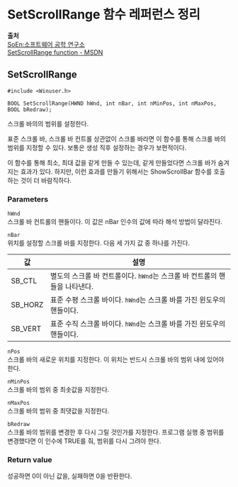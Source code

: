 # SetScrollRange 함수 레퍼런스 정리
  
**출처**  
<a href = "http://www.soen.kr/" target = "_blank">SoEn:소프트웨어 공학 연구소</a>  
<a href = "https://docs.microsoft.com/en-us/windows/win32/api/winuser/nf-winuser-setscrollrange" target = "_blank">SetScrollRange function - MSDN</a>  
  
## SetScrollRange
  
    #include <Winuser.h>

    BOOL SetScrollRange(HWND hWnd, int nBar, int nMinPos, int nMaxPos, BOOL bRedraw);
  
스크롤 바의의 범위를 설정한다.  
  
표준 스크롤 바, 스크롤 바 컨트롤 상관없이 스크롤 바라면 이 함수를 통해 스크롤 바의 범위를 지정할 수 있다. 보통은 생성 직후 설정하는 경우가 보편적이다.  
  
이 함수를 통해 최소, 최대 값을 같게 만들 수 있는데, 같게 만들었다면 스크롤 바가 숨겨지는 효과가 있다. 하지만, 이런 효과를 만들기 위해서는 ShowScrollBar 함수를 호출하는 것이 더 바람직하다.  
  
### Parameters
  
`hWnd`  
스크롤 바 컨트롤의 핸들이다. 이 값은 nBar 인수의 값에 따라 해석 방법이 달라진다.  
  
`nBar`  
위치를 설정할 스크롤 바를 지정한다. 다음 세 가지 값 중 하나를 가진다.  
  
값 | 설명
---|-----
SB_CTL | 별도의 스크롤 바 컨트롤이다. `hWnd`는 스크롤 바 컨트롤의 핸들을 나타낸다.
SB_HORZ | 표준 수평 스크롤 바이다. `hWnd`는 스크롤 바를 가진 윈도우의 핸들이다.
SB_VERT | 표준 수직 스크롤 바이다. `hWnd`는 스크롤 바를 가진 윈도우의 핸들이다.
  
`nPos`  
스크롤 바의 새로운 위치를 지정한다. 이 위치는 반드시 스크롤 바의 범위 내에 있어야 한다.  
  
`nMinPos`  
스크롤 바의 범위 중 최솟값을 지정한다.  
  
`nMaxPos`  
스크롤 바의 범위 중 최댓값을 지정한다.  
  
`bRedraw`  
스크롤 바의 범위를 변경한 후 다시 그릴 것인가를 지정한다. 프로그램 실행 중 범위를 변경했다면 이 인수에 TRUE를 줘, 범위를 다시 그려야 한다.  
  
### Return value
  
성공하면 0이 아닌 값을, 실패하면 0을 반환한다.